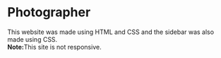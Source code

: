 # Photographer

This website was made using HTML and CSS and the sidebar was also made using CSS.<br>
<b>Note:</b>This site is not responsive.